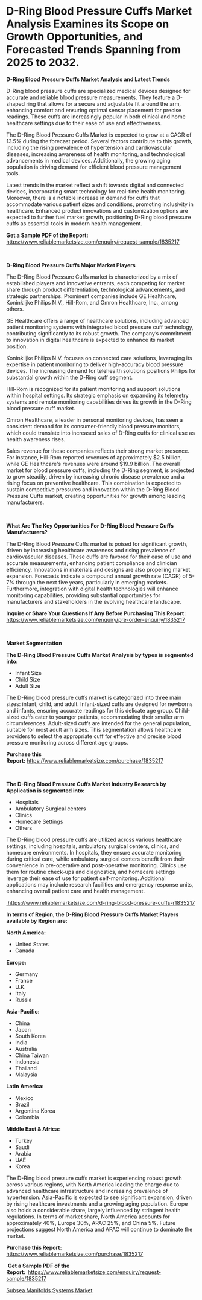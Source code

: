 <p><h1>D-Ring Blood Pressure Cuffs Market Analysis Examines its Scope on Growth Opportunities, and Forecasted Trends Spanning from 2025 to 2032.</h1></p><p><strong>D-Ring Blood Pressure Cuffs Market Analysis and Latest Trends</strong></p>
<p><p>D-Ring blood pressure cuffs are specialized medical devices designed for accurate and reliable blood pressure measurements. They feature a D-shaped ring that allows for a secure and adjustable fit around the arm, enhancing comfort and ensuring optimal sensor placement for precise readings. These cuffs are increasingly popular in both clinical and home healthcare settings due to their ease of use and effectiveness.</p><p>The D-Ring Blood Pressure Cuffs Market is expected to grow at a CAGR of 13.5% during the forecast period. Several factors contribute to this growth, including the rising prevalence of hypertension and cardiovascular diseases, increasing awareness of health monitoring, and technological advancements in medical devices. Additionally, the growing aging population is driving demand for efficient blood pressure management tools. </p><p>Latest trends in the market reflect a shift towards digital and connected devices, incorporating smart technology for real-time health monitoring. Moreover, there is a notable increase in demand for cuffs that accommodate various patient sizes and conditions, promoting inclusivity in healthcare. Enhanced product innovations and customization options are expected to further fuel market growth, positioning D-Ring blood pressure cuffs as essential tools in modern health management.</p></p>
<p><strong>Get a Sample PDF of the Report:&nbsp;</strong> <a href="https://www.reliablemarketsize.com/enquiry/request-sample/1835217?utm_campaign=2749&utm_medium=2&utm_source=Github&utm_content=ia&utm_term=26032025&utm_id=d-ring-blood-pressure-cuffs">https://www.reliablemarketsize.com/enquiry/request-sample/1835217</a></p>
<p>&nbsp;</p>
<p><strong>D-Ring Blood Pressure Cuffs Major Market Players</strong></p>
<p><p>The D-Ring Blood Pressure Cuffs market is characterized by a mix of established players and innovative entrants, each competing for market share through product differentiation, technological advancements, and strategic partnerships. Prominent companies include GE Healthcare, Koninklijke Philips N.V., Hill-Rom, and Omron Healthcare, Inc., among others.</p><p>GE Healthcare offers a range of healthcare solutions, including advanced patient monitoring systems with integrated blood pressure cuff technology, contributing significantly to its robust growth. The company’s commitment to innovation in digital healthcare is expected to enhance its market position.</p><p>Koninklijke Philips N.V. focuses on connected care solutions, leveraging its expertise in patient monitoring to deliver high-accuracy blood pressure devices. The increasing demand for telehealth solutions positions Philips for substantial growth within the D-Ring cuff segment.</p><p>Hill-Rom is recognized for its patient monitoring and support solutions within hospital settings. Its strategic emphasis on expanding its telemetry systems and remote monitoring capabilities drives its growth in the D-Ring blood pressure cuff market.</p><p>Omron Healthcare, a leader in personal monitoring devices, has seen a consistent demand for its consumer-friendly blood pressure monitors, which could translate into increased sales of D-Ring cuffs for clinical use as health awareness rises.</p><p>Sales revenue for these companies reflects their strong market presence. For instance, Hill-Rom reported revenues of approximately $2.5 billion, while GE Healthcare's revenues were around $19.9 billion. The overall market for blood pressure cuffs, including the D-Ring segment, is projected to grow steadily, driven by increasing chronic disease prevalence and a rising focus on preventive healthcare. This combination is expected to sustain competitive pressures and innovation within the D-Ring Blood Pressure Cuffs market, creating opportunities for growth among leading manufacturers.</p></p>
<p>&nbsp;</p>
<p><strong>What Are The Key Opportunities For D-Ring Blood Pressure Cuffs Manufacturers?</strong></p>
<p><p>The D-Ring Blood Pressure Cuffs market is poised for significant growth, driven by increasing healthcare awareness and rising prevalence of cardiovascular diseases. These cuffs are favored for their ease of use and accurate measurements, enhancing patient compliance and clinician efficiency. Innovations in materials and designs are also propelling market expansion. Forecasts indicate a compound annual growth rate (CAGR) of 5-7% through the next five years, particularly in emerging markets. Furthermore, integration with digital health technologies will enhance monitoring capabilities, providing substantial opportunities for manufacturers and stakeholders in the evolving healthcare landscape.</p></p>
<p><strong>Inquire or Share Your Questions If Any Before Purchasing This Report:</strong> <a href="https://www.reliablemarketsize.com/enquiry/pre-order-enquiry/1835217?utm_campaign=2749&utm_medium=2&utm_source=Github&utm_content=ia&utm_term=26032025&utm_id=d-ring-blood-pressure-cuffs">https://www.reliablemarketsize.com/enquiry/pre-order-enquiry/1835217</a></p>
<p>&nbsp;</p>
<p><strong>Market Segmentation</strong></p>
<p><strong>The D-Ring Blood Pressure Cuffs Market Analysis by types is segmented into:</strong></p>
<p><ul><li>Infant Size</li><li>Child Size</li><li>Adult Size</li></ul></p>
<p><p>The D-Ring blood pressure cuffs market is categorized into three main sizes: infant, child, and adult. Infant-sized cuffs are designed for newborns and infants, ensuring accurate readings for this delicate age group. Child-sized cuffs cater to younger patients, accommodating their smaller arm circumferences. Adult-sized cuffs are intended for the general population, suitable for most adult arm sizes. This segmentation allows healthcare providers to select the appropriate cuff for effective and precise blood pressure monitoring across different age groups.</p></p>
<p><strong>Purchase this Report:&nbsp;</strong><a href="https://www.reliablemarketsize.com/purchase/1835217?utm_campaign=2749&utm_medium=2&utm_source=Github&utm_content=ia&utm_term=26032025&utm_id=d-ring-blood-pressure-cuffs">https://www.reliablemarketsize.com/purchase/1835217</a></p>
<p>&nbsp;</p>
<p><strong>The D-Ring Blood Pressure Cuffs Market Industry Research by Application is segmented into:</strong></p>
<p><ul><li>Hospitals</li><li>Ambulatory Surgical centers</li><li>Clinics</li><li>Homecare Settings</li><li>Others</li></ul></p>
<p><p>The D-Ring blood pressure cuffs are utilized across various healthcare settings, including hospitals, ambulatory surgical centers, clinics, and homecare environments. In hospitals, they ensure accurate monitoring during critical care, while ambulatory surgical centers benefit from their convenience in pre-operative and post-operative monitoring. Clinics use them for routine check-ups and diagnostics, and homecare settings leverage their ease of use for patient self-monitoring. Additional applications may include research facilities and emergency response units, enhancing overall patient care and health management.</p></p>
<p><a href="https://www.reliablemarketsize.com/d-ring-blood-pressure-cuffs-r1835217?utm_campaign=2749&utm_medium=2&utm_source=Github&utm_content=ia&utm_term=26032025&utm_id=d-ring-blood-pressure-cuffs">&nbsp;https://www.reliablemarketsize.com/d-ring-blood-pressure-cuffs-r1835217</a></p>
<p><strong>In terms of Region, the D-Ring Blood Pressure Cuffs Market Players available by Region are:</strong></p>
<p>
    <p> <strong> North America: </strong>
        <ul>
            <li>United States</li>
            <li>Canada</li>
        </ul>
        </p> 
    <p> <strong> Europe: </strong>
        <ul>
            <li>Germany</li>
            <li>France</li>
            <li>U.K.</li>
            <li>Italy</li>
            <li>Russia</li>
        </ul>
        </p> 
    <p> <strong> Asia-Pacific: </strong>
        <ul>
            <li>China</li>
            <li>Japan</li>
            <li>South Korea</li>
            <li>India</li>
            <li>Australia</li>
            <li>China Taiwan</li>
            <li>Indonesia</li>
            <li>Thailand</li>
            <li>Malaysia</li>
        </ul>
        </p> 
    <p> <strong> Latin America: </strong>
        <ul>
            <li>Mexico</li>
            <li>Brazil</li>
            <li>Argentina Korea</li>
            <li>Colombia</li>
        </ul>
        </p> 
    <p> <strong> Middle East & Africa: </strong>
        <ul>
            <li>Turkey</li>
            <li>Saudi</li>
            <li>Arabia</li>
            <li>UAE</li>
            <li>Korea</li>
        </ul>
    </p>
    </p>
<p><p>The D-Ring blood pressure cuffs market is experiencing robust growth across various regions, with North America leading the charge due to advanced healthcare infrastructure and increasing prevalence of hypertension. Asia-Pacific is expected to see significant expansion, driven by rising healthcare investments and a growing aging population. Europe also holds a considerable share, largely influenced by stringent health regulations. In terms of market share, North America accounts for approximately 40%, Europe 30%, APAC 25%, and China 5%. Future projections suggest North America and APAC will continue to dominate the market.</p></p>
<p><strong>Purchase this Report: </strong><a href="https://www.reliablemarketsize.com/purchase/1835217?utm_campaign=2749&utm_medium=2&utm_source=Github&utm_content=ia&utm_term=26032025&utm_id=d-ring-blood-pressure-cuffs">https://www.reliablemarketsize.com/purchase/1835217</a></p>
<p>&nbsp;<strong>Get a Sample PDF of the Report:&nbsp;&nbsp;</strong><a href="https://www.reliablemarketsize.com/enquiry/request-sample/1835217?utm_campaign=2749&utm_medium=2&utm_source=Github&utm_content=ia&utm_term=26032025&utm_id=d-ring-blood-pressure-cuffs">https://www.reliablemarketsize.com/enquiry/request-sample/1835217</a></p>
<p><strong></strong></p>
<p><p><a href="https://github.com/yankimber90yankim/Market-Research-Report-List-1/blob/main/subsea-manifolds-systems-market.md?utm_campaign=2749&utm_medium=2&utm_source=Github&utm_content=ia&utm_term=26032025&utm_id=d-ring-blood-pressure-cuffs">Subsea Manifolds Systems Market</a></p></p>